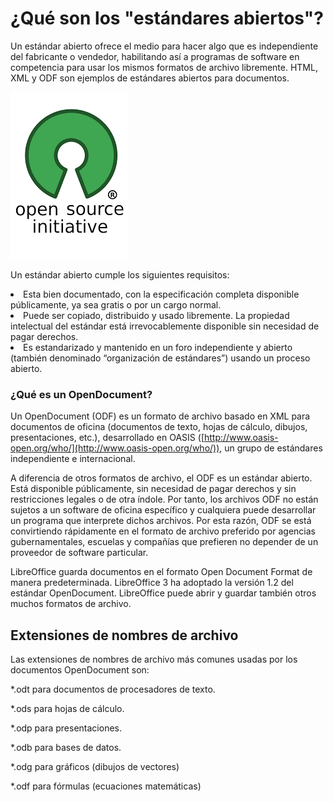 
# ¿Qué son los "estándares abiertos"?

Un estándar abierto ofrece el medio para hacer algo que es independiente del fabricante o vendedor, habilitando así a programas de software en competencia para usar los mismos formatos de archivo libremente. HTML, XML y ODF son ejemplos de estándares abiertos para documentos.


![](https://raw.githubusercontent.com/catedu/libreOffice-la-suite-ofimatica-libre/master/img/OpenStandars.png)

Un estándar abierto cumple los siguientes requisitos: 

<li>
Esta bien documentado, con la especificación completa disponible públicamente, ya sea gratis o por un cargo normal.
</li>
<li>
Puede ser copiado, distribuido y usado libremente. La propiedad intelectual del estándar está irrevocablemente disponible sin necesidad de pagar derechos.
</li>
<li>
Es estandarizado y mantenido en un foro independiente y abierto (también denominado “organización de estándares”) usando un proceso abierto.
</li>


### ¿Qué es un OpenDocument?

Un OpenDocument (ODF) es un formato de archivo basado en XML para documentos de oficina (documentos de texto, hojas de cálculo, dibujos, presentaciones, etc.), desarrollado en OASIS ([http://www.oasis-open.org/who/](http://www.oasis-open.org/who/)), un grupo de estándares independiente e internacional.

A diferencia de otros formatos de archivo, el ODF es un estándar abierto. Está disponible públicamente, sin necesidad de pagar derechos y sin restricciones legales o de otra índole. Por tanto, los archivos ODF no están sujetos a un software de oficina específico y cualquiera puede desarrollar un programa que interprete dichos archivos. Por esta razón, ODF se está convirtiendo rápidamente en el formato de archivo preferido por agencias gubernamentales, escuelas y compañías que prefieren no depender de un proveedor de software particular. 

LibreOffice guarda documentos en el formato Open Document Format de manera predeterminada. LibreOffice 3 ha adoptado la versión 1.2 del estándar OpenDocument. LibreOffice puede abrir y guardar también otros muchos formatos de archivo.

## Extensiones de nombres de archivo

Las extensiones de nombres de archivo más comunes usadas por los documentos OpenDocument son:

*.odt para documentos de procesadores de texto.

*.ods para hojas de cálculo.

*.odp para presentaciones.

*.odb para bases de datos.

*.odg para gráficos (dibujos de vectores)

*.odf para fórmulas (ecuaciones matemáticas) 

